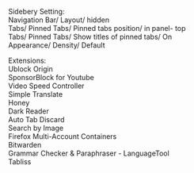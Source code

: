 Sidebery Setting:<br>
  Navigation Bar/ Layout/ hidden<br>
  Tabs/ Pinned Tabs/ Pinned tabs position/ in panel- top<br>
  Tabs/ Pinned Tabs/ Show titles of pinned tabs/ On<br>
  Appearance/ Density/ Default<br>

Extensions:<br>
  Ublock Origin<br>
  SponsorBlock for Youtube<br>
  Video Speed Controller<br>
  Simple Translate<br>
  Honey<br>
  Dark Reader<br>
  Auto Tab Discard<br>
  Search by Image<br>
  Firefox Multi-Account Containers<br>
  Bitwarden<br>
  Grammar Checker & Paraphraser - LanguageTool<br>
  Tabliss

